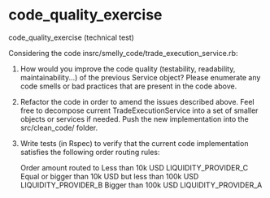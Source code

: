 # code_quality_exercise
code_quality_exercise (technical test)

Considering the code in ​src/smelly_code/trade_execution_service.rb: 
 1. How would you improve the code quality (testability, readability, maintainability...) of the previous Service object? Please enumerate any code smells or bad practices that are present in the code above.  
 
2. Refactor the code in order to amend the issues described above. Feel free to decompose current ​TradeExecutionService​ into a set of smaller objects or services if needed. Push the new implementation into the ​src/clean_code/​ folder. 
 3. Write tests (in ​Rspec​) to verify that the current code implementation satisfies the following order routing rules: 
 
    Order amount routed to Less than 10k            USD LIQUIDITY_PROVIDER_C 
    Equal or bigger than 10k USD but less than 100k USD LIQUIDITY_PROVIDER_B 
    Bigger than 100k                                USD LIQUIDITY_PROVIDER_A 
 
 

